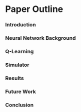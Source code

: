 # Paper Outline

### Introduction
### Neural Network Background
### Q-Learning
### Simulator
### Results
### Future Work
### Conclusion